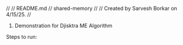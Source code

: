 //
//  README.md
//  shared-memory
//
//  Created by Sarvesh Borkar on 4/15/25.
//

1. Demonstration for Djisktra ME Algorithm
                    
Steps to run:

                        
